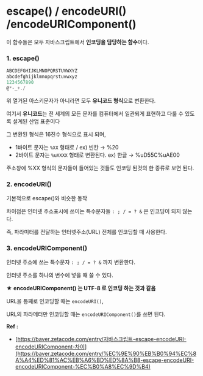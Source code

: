 # escape() / encodeURI() /encodeURIComponent()

이 함수들은 모두 자바스크립트에서 **인코딩을 담당하는 함수**이다.

### 1. escape()

```jsx
ABCDEFGHIJKLMNOPQRSTUVWXYZ
abcdefghijklmnopqrstuvwxyz
1234567890
@*-_+./
```

위 열거된 아스키문자가 아니라면 모두 **유니코드 형식**으로 변환한다.

여기서 **유니코드**는 전 세계의 모든 문자를 컴퓨터에서 일관되게 표현하고 다룰 수 있도록 설계된 산업 표준이다

그 변환된 형식은 16진수 형식으로 표시 되며,

- 1바이트 문자는 `%XX` 형태로 /
  ex) 빈칸 → %20
- 2바이트 문자는 `%uXXXX` 형태로 변환된다.
  ex) 한글 → %uD55C%uAE00

주소창에 %XX 형식의 문자들이 들어있는 것들도 인코딩 된것의 한 종류로 보면 된다.

### 2. encodeURI()

기본적으로 escape()와 비슷한 동작

차이점은 인터넷 주소표시에 쓰이는 특수문자들 `: ; / = ? &` 은 인코딩이 되지 않는다.

즉, 파라미터를 전달하는 인터넷주소(URL) 전체를 인코딩할 때 사용한다.

### 3. encodeURIComponent()

인터넷 주소에 쓰는 특수문자 `: ; / = ? &` 까지 변환한다.

인터넷 주소를 하나의 변수에 넣을 때 쓸 수 있다.

★ **encodeURIComponent() 는 UTF-8 로 인코딩 하는 것과 같음**

URL을 통째로 인코딩할 때는 `encodeURI()`,

URL의 파라메터만 인코딩할 때는 `encodeURIComponent()`를 쓰면 된다.

**Ref :**

- [https://baver.zetacode.com/entry/자바스크립트-escape-encodeURI-encodeURIComponent-차이](https://baver.zetacode.com/entry/%EC%9E%90%EB%B0%94%EC%8A%A4%ED%81%AC%EB%A6%BD%ED%8A%B8-escape-encodeURI-encodeURIComponent-%EC%B0%A8%EC%9D%B4)
